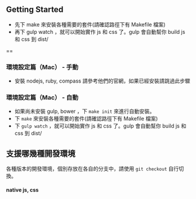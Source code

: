 ## Getting Started

- 先下 make 來安裝各種需要的套件(請確認路徑下有 Makefile 檔案)
- 再下 gulp watch ，就可以開始實作 js 和 css 了。gulp 會自動幫你 build js 和 css 到 dist/

==
### 環境設定篇（Mac） - 手動
- 安裝 nodejs, ruby, compass 請參考他們的官網，如果已經安裝請跳過此步驟

### 環境設定篇（Mac） - 自動
- 如果尚未安裝 gulp, bower ，下 `make init` 來進行自動安裝。
- 下 `make` 來安裝各種需要的套件(請確認路徑下有 Makefile 檔案)
- 下 `gulp watch` ，就可以開始實作 js 和 css 了。gulp 會自動幫你 build js 和 css 到 dist/

## 支援哪幾種開發環境
各種版本的開發環境，個別存放在各自的分支中，請使用 `git checkout` 自行切換。

#### native js, css
